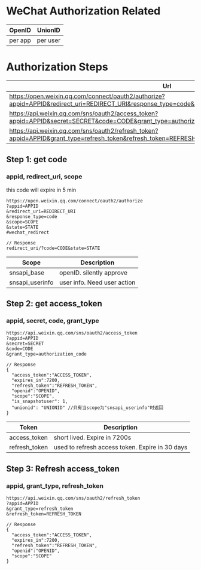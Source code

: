 # WeChat Authorization Related 
| OpenID | UnionID |
| ----------- | ----------- |
| per app | per user |

# Authorization Steps
| Url |
| -----------|
| https://open.weixin.qq.com/connect/oauth2/authorize?appid=APPID&redirect_uri=REDIRECT_URI&response_type=code&scope=SCOPE&state=STATE#wechat_redirect |
| https://api.weixin.qq.com/sns/oauth2/access_token?appid=APPID&secret=SECRET&code=CODE&grant_type=authorization_code |
| https://api.weixin.qq.com/sns/oauth2/refresh_token?appid=APPID&grant_type=refresh_token&refresh_token=REFRESH_TOKEN |

## Step 1: get code
### appid, redirect_uri, scope
this code will expire in 5 min
```
https://open.weixin.qq.com/connect/oauth2/authorize
?appid=APPID
&redirect_uri=REDIRECT_URI
&response_type=code
&scope=SCOPE
&state=STATE
#wechat_redirect

// Response
redirect_uri/?code=CODE&state=STATE
```
| Scope | Description |
| ----------- | ----------- |
| snsapi_base | openID. silently approve |
| snsapi_userinfo | user info. Need user action |

## Step 2: get access_token
### appid, secret, code, grant_type
```
https://api.weixin.qq.com/sns/oauth2/access_token
?appid=APPID
&secret=SECRET
&code=CODE
&grant_type=authorization_code

// Response
{
  "access_token":"ACCESS_TOKEN",
  "expires_in":7200,
  "refresh_token":"REFRESH_TOKEN",
  "openid":"OPENID",
  "scope":"SCOPE",
  "is_snapshotuser": 1,
  "unionid": "UNIONID" //只有当scope为"snsapi_userinfo"时返回
}
```
| Token | Description |
| ----------- | ----------- |
| access_token | short lived. Expire in 7200s |
| refresh_token | used to refresh access token. Expire in 30 days |

## Step 3: Refresh access_token
### appid, grant_type, refresh_token
```
https://api.weixin.qq.com/sns/oauth2/refresh_token
?appid=APPID
&grant_type=refresh_token
&refresh_token=REFRESH_TOKEN

// Response
{ 
  "access_token":"ACCESS_TOKEN",
  "expires_in":7200,
  "refresh_token":"REFRESH_TOKEN",
  "openid":"OPENID",
  "scope":"SCOPE" 
}
```


